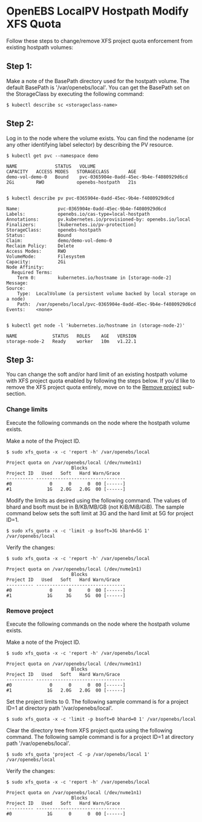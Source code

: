 # OpenEBS LocalPV Hostpath Modify XFS Quota

Follow these steps to change/remove XFS project quota enforcement from existing hostpath volumes:

## Step 1:

Make a note of the BasePath directory used for the hostpath volume. The default BasePath is '/var/openebs/local'. You can get the BasePath set on the StorageClass by executing the following command:
```console
$ kubectl describe sc <storageclass-name>
```

## Step 2:

Log in to the node where the volume exists. You can find the nodename (or any other identifying label selector) by describing the PV resource.
```console
$ kubectl get pvc --namespace demo

NAME              STATUS   VOLUME                                     CAPACITY   ACCESS MODES   STORAGECLASS       AGE
demo-vol-demo-0   Bound    pvc-0365904e-0add-45ec-9b4e-f4080929d6cd   2Gi        RWO            openebs-hostpath   21s


$ kubectl describe pv pvc-0365904e-0add-45ec-9b4e-f4080929d6cd

Name:              pvc-0365904e-0add-45ec-9b4e-f4080929d6cd
Labels:            openebs.io/cas-type=local-hostpath
Annotations:       pv.kubernetes.io/provisioned-by: openebs.io/local
Finalizers:        [kubernetes.io/pv-protection]
StorageClass:      openebs-hostpath
Status:            Bound
Claim:             demo/demo-vol-demo-0
Reclaim Policy:    Delete
Access Modes:      RWO
VolumeMode:        Filesystem
Capacity:          2Gi
Node Affinity:     
  Required Terms:  
    Term 0:        kubernetes.io/hostname in [storage-node-2]
Message:           
Source:
    Type:  LocalVolume (a persistent volume backed by local storage on a node)
    Path:  /var/openebs/local/pvc-0365904e-0add-45ec-9b4e-f4080929d6cd
Events:    <none>


$ kubectl get node -l 'kubernetes.io/hostname in (storage-node-2)'

NAME             STATUS   ROLES    AGE   VERSION
storage-node-2   Ready    worker   10m   v1.22.1
```

## Step 3:

You can change the soft and/or hard limit of an existing hostpath volume with XFS project quota enabled by following the steps below. If you'd like to remove the XFS project quota entirely, move on to the [Remove project](#remove-project) sub-section.

### Change limits

Execute the following commands on the node where the hostpath volume exists.

Make a note of the Project ID.
```command
$ sudo xfs_quota -x -c 'report -h' /var/openebs/local

Project quota on /var/openebs/local (/dev/nvme1n1)
                        Blocks              
Project ID   Used   Soft   Hard Warn/Grace   
---------- --------------------------------- 
#0              0      0      0  00 [------]
#1             1G   2.0G   2.0G  00 [------]
```

Modify the limits as desired using the following command. The values of bhard and bsoft must be in B/KB/MB/GB (not KiB/MiB/GiB). The sample command below sets the soft limit at 3G and the hard limit at 5G for project ID=1.
```command
$ sudo xfs_quota -x -c 'limit -p bsoft=3G bhard=5G 1' /var/openebs/local
```

Verify the changes:
```console
$ sudo xfs_quota -x -c 'report -h' /var/openebs/local

Project quota on /var/openebs/local (/dev/nvme1n1)
                        Blocks              
Project ID   Used   Soft   Hard Warn/Grace   
---------- --------------------------------- 
#0              0      0      0  00 [------]
#1             1G     3G     5G  00 [------]
```

### Remove project

Execute the following commands on the node where the hostpath volume exists.

Make a note of the Project ID.
```command
$ sudo xfs_quota -x -c 'report -h' /var/openebs/local

Project quota on /var/openebs/local (/dev/nvme1n1)
                        Blocks              
Project ID   Used   Soft   Hard Warn/Grace   
---------- --------------------------------- 
#0              0      0      0  00 [------]
#1             1G   2.0G   2.0G  00 [------]
```

Set the project limits to 0. The following sample command is for a project ID=1 at directory path '/var/openebs/local'.
```command
$ sudo xfs_quota -x -c 'limit -p bsoft=0 bhard=0 1' /var/openebs/local
```

Clear the directory tree from XFS project quota using the following command. The following sample command is for a project ID=1 at directory path '/var/openebs/local'.

```console
$ sudo xfs_quota 'project -C -p /var/openebs/local 1' /var/openebs/local
```

Verify the changes:
```console
$ sudo xfs_quota -x -c 'report -h' /var/openebs/local

Project quota on /var/openebs/local (/dev/nvme1n1)
                        Blocks              
Project ID   Used   Soft   Hard Warn/Grace   
---------- --------------------------------- 
#0             1G      0      0  00 [------]
```

